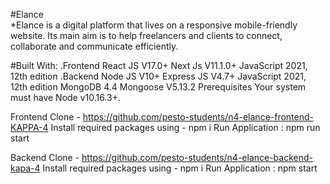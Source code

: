 #Elance
</br>
*Elance is a digital platform that lives on a responsive mobile-friendly website. Its main aim is to help freelancers and clients to connect, collaborate and communicate efficiently.

#Built With:
.Frontend
React JS V17.0+
Next Js V11.1.0+
JavaScript 2021, 12th edition
.Backend
Node JS V10+
Express JS V4.7+
JavaScript 2021, 12th edition
MongoDB 4.4
Mongoose V5.13.2
Prerequisites
Your system must have Node v10.16.3+.

Frontend
Clone - https://github.com/pesto-students/n4-elance-frontend-KAPPA-4
Install required packages using - npm i
Run Application : npm run start

Backend
Clone - https://github.com/pesto-students/n4-elance-backend-kapa-4
Install required packages using - npm i
Run Application : npm start

